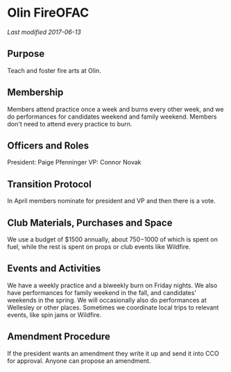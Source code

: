 # Olin FireOFAC
*Last modified 2017-06-13*

## Purpose

Teach and foster fire arts at Olin.

## Membership

Members attend practice once a week and burns every other week, and we do performances for candidates weekend and family weekend. Members don't need to attend every practice to burn.

## Officers and Roles

President: Paige Pfenninger VP: Connor Novak

## Transition Protocol

In April members nominate for president and VP and then there is a vote.

## Club Materials, Purchases and Space

We use a budget of $1500 annually, about $750-$1000 of which is spent on fuel, while the rest is spent on props or club events like Wildfire.

## Events and Activities

We have a weekly practice and a biweekly burn on Friday nights. We also have performances for family weekend in the fall, and candidates' weekends in the spring. We will occasionally also do performances at Wellesley or other places. Sometimes we coordinate local trips to relevant events, like spin jams or Wildfire.

## Amendment Procedure

If the president wants an amendment they write it up and send it into CCO for approval. Anyone can propose an amendment.
